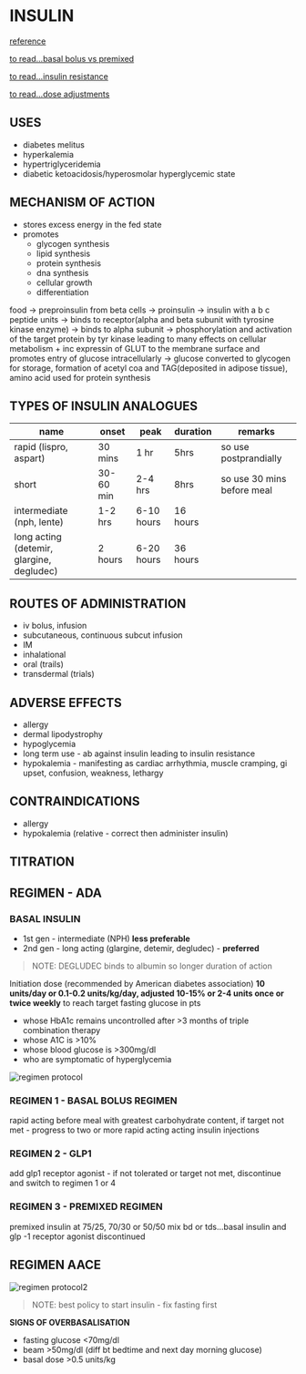 # INSULIN

[reference](https://www.ncbi.nlm.nih.gov/pmc/articles/PMC6528396/)

[to read...basal bolus vs premixed](https://care.diabetesjournals.org/content/36/Supplement_2/S212)

[to read...insulin resistance](https://www.ncbi.nlm.nih.gov/pmc/articles/PMC1204764/)

[to read...dose adjustments](https://www.ncbi.nlm.nih.gov/books/NBK278938/)

## USES

- diabetes melitus
- hyperkalemia
- hypertriglyceridemia
- diabetic ketoacidosis/hyperosmolar hyperglycemic state

## MECHANISM OF ACTION
- stores excess energy in the fed state
- promotes 
	- glycogen synthesis
	- lipid synthesis
	- protein synthesis
	- dna synthesis
	- cellular growth
	- differentiation

food -> preproinsulin from beta cells -> proinsulin -> insulin with a b c peptide units -> binds to receptor(alpha and beta subunit with tyrosine kinase enzyme) -> binds to alpha subunit -> phosphorylation and activation of the target protein by tyr kinase leading to many effects on cellular metabolism + inc expressin of GLUT to the membrane surface and promotes entry of glucose intracellularly -> glucose converted to glycogen for storage, formation of acetyl coa and TAG(deposited in adipose tissue), amino acid used for protein synthesis 

## TYPES OF INSULIN ANALOGUES
| name                           | onset     | peak        | duration | remarks                    |
|--------------------------------|-----------|-------------|----------|----------------------------|
| rapid (lispro, aspart)         | 30 mins   | 1 hr        | 5hrs     | so use postprandially      |
| short                          | 30-60 min | 2-4 hrs     | 8hrs     | so use 30 mins before meal |
| intermediate (nph, lente)      | 1-2 hrs   | 6-10 hours  | 16 hours |                            |
| long acting (detemir, glargine, degludec) | 2 hours   | 6-20 hours  | 36 hours |                            |

## ROUTES OF ADMINISTRATION

- iv bolus, infusion
- subcutaneous, continuous subcut infusion
- IM
- inhalational
- oral (trails)
- transdermal (trials)

## ADVERSE EFFECTS

- allergy
- dermal lipodystrophy
- hypoglycemia
- long term use - ab against insulin leading to insulin resistance
- hypokalemia - manifesting as cardiac arrhythmia, muscle cramping, gi upset, confusion, weakness, lethargy

## CONTRAINDICATIONS
- allergy
- hypokalemia (relative - correct then administer insulin)

## TITRATION

## REGIMEN - ADA

### BASAL INSULIN
- 1st gen - intermediate (NPH) **less preferable**
- 2nd gen - long acting (glargine, detemir, degludec) - **preferred**
> NOTE: DEGLUDEC binds to albumin so longer duration of action

Initiation dose (recommended by American diabetes association) **10 units/day or 0.1-0.2 units/kg/day, adjusted 10-15% or 2-4 units once or twice weekly** to reach target fasting glucose in pts 
- whose HbA1c remains uncontrolled after >3 months of triple combination therapy
- whose A1C is >10%
- whose blood glucose is >300mg/dl 
- who are symptomatic of hyperglycemia

![regimen protocol](./insulin_protocol.jpg)

### REGIMEN 1 - BASAL BOLUS REGIMEN
rapid acting before meal with greatest carbohydrate content, if target not met - progress to two or more rapid acting acting insulin injections
### REGIMEN 2 - GLP1 
add glp1 receptor agonist - if not tolerated or target not met, discontinue and switch to regimen 1 or 4
### REGIMEN 3 - PREMIXED REGIMEN
premixed insulin at 75/25, 70/30 or 50/50 mix bd or tds...basal insulin and glp -1 receptor agonist discontinued

## REGIMEN AACE

![regimen protocol2](./insulin_protocol2.jpg)

> NOTE: best policy to start insulin - fix fasting first

**SIGNS OF OVERBASALISATION**
- fasting glucose <70mg/dl
- beam >50mg/dl (diff bt bedtime and next day morning glucose)
- basal dose >0.5 units/kg